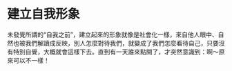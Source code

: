 # 建立自我形象

未發覺所謂的“自我之前”，建立起來的形象就像是社會化一樣，來自他人眼中、自然也被我們解讀成反映，別人怎麼對待我們，就變成了我們怎麼看待自己，只要沒有特別自覺，大概就會這樣下去。直到有一天誰來點開了，才突然意識到：啊～原來可以不一樣！